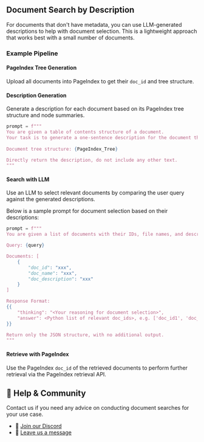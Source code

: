 
## Document Search by Description

For documents that don't have metadata, you can use LLM-generated descriptions to help with document selection. This is a lightweight approach that works best with a small number of documents.


### Example Pipeline


#### PageIndex Tree Generation
Upload all documents into PageIndex to get their `doc_id` and tree structure.

#### Description Generation

Generate a description for each document based on its PageIndex tree structure and node summaries.
```python
prompt = f"""
You are given a table of contents structure of a document. 
Your task is to generate a one-sentence description for the document that makes it easy to distinguish from other documents.
    
Document tree structure: {PageIndex_Tree}

Directly return the description, do not include any other text.
"""
```

#### Search with LLM

Use an LLM to select relevant documents by comparing the user query against the generated descriptions.

Below is a sample prompt for document selection based on their descriptions:

```python
prompt = f""" 
You are given a list of documents with their IDs, file names, and descriptions. Your task is to select documents that may contain information relevant to answering the user query.

Query: {query}

Documents: [
    {
        "doc_id": "xxx",
        "doc_name": "xxx",
        "doc_description": "xxx"
    }
]

Response Format:
{{
    "thinking": "<Your reasoning for document selection>",
    "answer": <Python list of relevant doc_ids>, e.g. ['doc_id1', 'doc_id2']. Return [] if no documents are relevant.
}}

Return only the JSON structure, with no additional output.
"""
```

#### Retrieve with PageIndex

Use the PageIndex `doc_id` of the retrieved documents to perform further retrieval via the PageIndex retrieval API.



## 💬 Help & Community
Contact us if you need any advice on conducting document searches for your use case.

- 🤝 [Join our Discord](https://discord.gg/VuXuf29EUj)  
- 📨 [Leave us a message](https://ii2abc2jejf.typeform.com/to/meB40zV0)